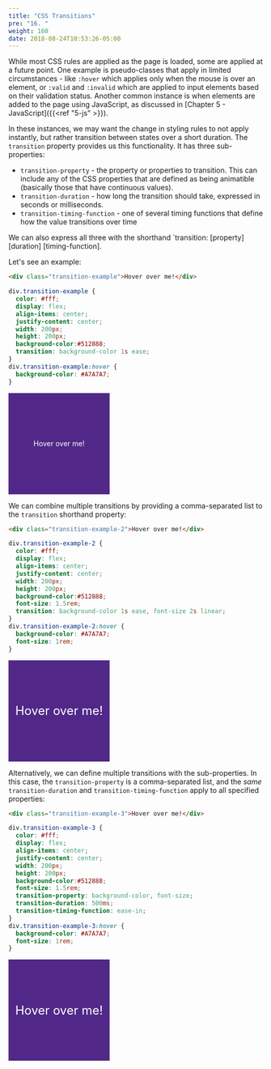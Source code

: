 ```yaml
---
title: "CSS Transitions"
pre: "16. "
weight: 160
date: 2018-08-24T10:53:26-05:00
---
```


While most CSS rules are applied as the page is loaded, some are applied at a future point.  One example is pseudo-classes that apply in limited circumstances - like `:hover` which applies only when the mouse is over an element, or `:valid` and `:invalid` which are applied to input elements based on their validation status. Another common instance is when elements are added to the page using JavaScript, as discussed in [Chapter 5 - JavaScript]({{<ref "5-js" >}}).

In these instances, we may want the change in styling rules to not apply instantly, but rather transition between states over a short duration. The `transition` property provides us this functionality.  It has three sub-properties:

* `transition-property` - the property or properties to transition. This can include any of the CSS properties that are defined as being animatible (basically those that have continuous values).
* `transition-duration` - how long the transition should take, expressed in seconds or milliseconds.
* `transition-timing-function` - one of several timing functions that define how the value transitions over time

We can also express all three with the shorthand `transition: [property] [duration] [timing-function].

Let's see an example:

```html
<div class="transition-example">Hover over me!</div>
```
```css
div.transition-example {
  color: #fff;
  display: flex;
  align-items: center;
  justify-content: center;
  width: 200px;
  height: 200px;
  background-color:#512888;
  transition: background-color 1s ease;
}
div.transition-example:hover {
  background-color: #A7A7A7;
}
```
<div class="transition-example">Hover over me!</div>
<style>
div.transition-example {
  color: #fff;
  display: flex;
  align-items: center;
  justify-content: center;
  width: 200px;
  height: 200px;
  background-color:#512888;
  transition: background-color 1s ease;
}
div.transition-example:hover {
  background-color: #A7A7A7;
}
</style>

We can combine multiple transitions by providing a comma-separated list to the `transition` shorthand property: 

```html
<div class="transition-example-2">Hover over me!</div>
```
```css
div.transition-example-2 {
  color: #fff;
  display: flex;
  align-items: center;
  justify-content: center;
  width: 200px;
  height: 200px;
  background-color:#512888;
  font-size: 1.5rem;
  transition: background-color 1s ease, font-size 2s linear;
}
div.transition-example-2:hover {
  background-color: #A7A7A7;
  font-size: 1rem;
}
```
<div class="transition-example-2">Hover over me!</div>
<style>
div.transition-example-2 {
  color: #fff;
  display: flex;
  align-items: center;
  justify-content: center;
  width: 200px;
  height: 200px;
  background-color:#512888;
  font-size: 1.5rem;
  transition: background-color 1s ease, font-size 2s linear;
}
div.transition-example-2:hover {
  background-color: #A7A7A7;
  font-size: 1rem;
}
</style>

Alternatively, we can define multiple transitions with the sub-properties.  In this case, the `transition-property` is a comma-separated list, and the _same_ `transition-duration` and `transition-timing-function` apply to all specified properties:

```html
<div class="transition-example-3">Hover over me!</div>
```
```css
div.transition-example-3 {
  color: #fff;
  display: flex;
  align-items: center;
  justify-content: center;
  width: 200px;
  height: 200px;
  background-color:#512888;
  font-size: 1.5rem;
  transition-property: background-color, font-size;
  transition-duration: 500ms;
  transition-timing-function: ease-in;
}
div.transition-example-3:hover {
  background-color: #A7A7A7;
  font-size: 1rem;
}
```
<div class="transition-example-3">Hover over me!</div>
<style>
div.transition-example-3 {
  color: #fff;
  display: flex;
  align-items: center;
  justify-content: center;
  width: 200px;
  height: 200px;
  background-color:#512888;
  font-size: 1.5rem;
  transition-property: background-color, font-size;
  transition-duration: 500ms;
  transition-timing-function: ease-in; linear;
}
div.transition-example-3:hover {
  background-color: #A7A7A7;
  font-size: 1rem;
}
</style>